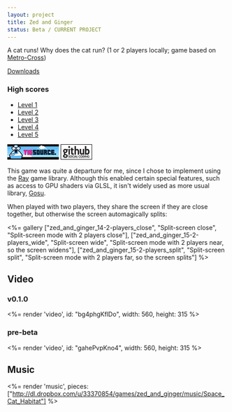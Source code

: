 ```yaml
---
layout: project
title: Zed and Ginger
status: Beta / CURRENT PROJECT
---
```


A cat runs! Why does the cat run? (1 or 2 players locally; game based on [Metro-Cross])

[Downloads](releases/)

### High scores

* [Level 1](http://gamercv.com/games/15-zed-and-ginger-level-1)
* [Level 2](http://gamercv.com/games/16-zed-and-ginger-level-2)
* [Level 3](http://gamercv.com/games/17-zed-and-ginger-level-3)
* [Level 4](http://gamercv.com/games/18-zed-and-ginger-level-4)
* [Level 5](http://gamercv.com/games/19-zed-and-ginger-level-5)

[![TIGSource forum](/images/tigsource.png)](http://forums.tigsource.com/index.php?topic=20797.0 "TIGSource forum")
[![Github project](/images/github.png)](https://github.com/Spooner/zed_and_ginger "Github project")

This game was quite a departure for me, since I chose to implement using the [Ray] game library. Although this enabled certain special features, such as access to GPU shaders via GLSL, it isn't widely used as more usual library, [Gosu].

When played with two players, they share the screen if they are close together, but otherwise the screen automagically splits:

<%=
 gallery ["zed_and_ginger_14-2-players_close", "Split-screen close", "Split-screen mode with 2 players close"],
         ["zed_and_ginger_15-2-players_wide", "Split-screen wide", "Split-screen mode with 2 players near, so the screen widens"],
         ["zed_and_ginger_15-2-players_split", "Split-screen split", "Split-screen mode with 2 players far, so the screen splits"]
%>

## Video

### v0.1.0

<%= render 'video', id: "bg4phgKflDo", width: 560, height: 315 %>

### pre-beta

<%= render 'video', id: "gahePvpKno4", width: 560, height: 315 %>

## Music

<%= render 'music', pieces: ["http://dl.dropbox.com/u/33370854/games/zed_and_ginger/music/Space_Cat_Habitat"] %>

[Metro-cross]: http://en.wikipedia.org/wiki/Metro-Cross
[Ray]: http://mon-ouie.github.com/projects/ray.html
[Gosu]: http://www.libgosu.org/
